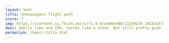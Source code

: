 ```yaml
---
layout: beer
title: Shenanigans flight path
score: 7
img: https://scontent.xx.fbcdn.net/v/t1.0-0/p480x480/13239234_10154147275958745_6647175011009867398_n.jpg?oh=c22cb0064389c7534012d072d2dd2357&oe=5837D29C
desc: Smells like and IPA, tastes like a stout. But still pretty good
permalink: /beer/:title.html
---
```

